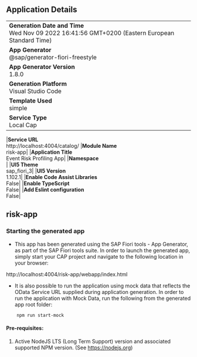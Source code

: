 ## Application Details

|                                                                                                    |
| -------------------------------------------------------------------------------------------------- |
| **Generation Date and Time**<br>Wed Nov 09 2022 16:41:56 GMT+0200 (Eastern European Standard Time) |
| **App Generator**<br>@sap/generator-fiori-freestyle                                                |
| **App Generator Version**<br>1.8.0                                                                 |
| **Generation Platform**<br>Visual Studio Code                                                      |
| **Template Used**<br>simple                                                                        |
| **Service Type**<br>Local Cap                                                                      |

|**Service URL**<br>http://localhost:4004/catalog/
|**Module Name**<br>risk-app|
|**Application Title**<br>Event Risk Profiling App|
|**Namespace**<br>|
|**UI5 Theme**<br>sap_fiori_3|
|**UI5 Version**<br>1.102.1|
|**Enable Code Assist Libraries**<br>False|
|**Enable TypeScript**<br>False|
|**Add Eslint configuration**<br>False|

## risk-app

### Starting the generated app

- This app has been generated using the SAP Fiori tools - App Generator, as part of the SAP Fiori tools suite. In order to launch the generated app, simply start your CAP project and navigate to the following location in your browser:

http://localhost:4004/risk-app/webapp/index.html

- It is also possible to run the application using mock data that reflects the OData Service URL supplied during application generation. In order to run the application with Mock Data, run the following from the generated app root folder:

```
    npm run start-mock
```

#### Pre-requisites:

1. Active NodeJS LTS (Long Term Support) version and associated supported NPM version. (See https://nodejs.org)
